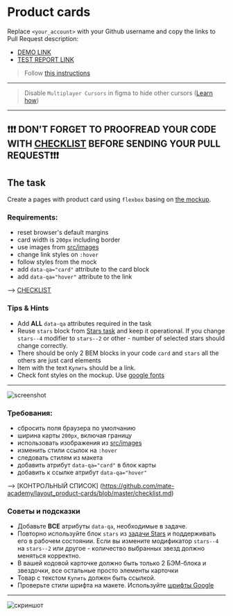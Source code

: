 # Product cards
Replace `<your_account>` with your Github username and copy the links to Pull Request description:
- [DEMO LINK](https://yevhenii-stanchenko.github.io/layout_product-cards/)
- [TEST REPORT LINK](https://yevhenii-stanchenko.github.io/layout_product-cards/report/html_report/)

> Follow [this instructions](https://mate-academy.github.io/layout_task-guideline)
___

> Disable `Multiplayer Cursors` in figma to hide other cursors ([Learn how](https://mate-academy.github.io/layout_task-guideline/figma.html#multiplayer-cursors))
___

## ❗️❗️❗️ DON'T FORGET TO PROOFREAD YOUR CODE WITH [CHECKLIST](https://github.com/mate-academy/layout_product-cards/blob/master/checklist.md) BEFORE SENDING YOUR PULL REQUEST❗️❗️❗️

## The task
Create a pages with product card using `flexbox` basing on [the mockup](https://www.figma.com/file/euXjY316CHKYkPRO1K0kjLsF/Moyo-Catalog?node-id=11325%3A2288).

### Requirements:
- reset browser's default margins
- card width is `200px` including border
- use images from [src/images](src/images)
- change link styles on `:hover`
- follow styles from the mock
- add `data-qa="card"` attribute to the card block
- add `data-qa="hover"` attribute to the link

--> [CHECKLIST](https://github.com/mate-academy/layout_product-cards/blob/master/checklist.md)

### Tips & Hints
- Add **ALL** `data-qa` attributes required in the task
- Reuse `stars` block from [Stars task](https://github.com/mate-academy/layout_stars)
and keep it operational. If you change `stars--4` modifier to `stars--2` or
other - number of selected stars should change correctly.
- There should be only 2 BEM blocks in your code `card` and `stars` all the others are just card elements
- Item with the text `Купить` should be a link.
- Check font styles on the mockup. Use [google fonts](https://fonts.google.com/)

---
![screenshot](./references/card-example.png)


### Требования:
- сбросить поля браузера по умолчанию
- ширина карты `200px`, включая границу
- использовать изображения из [src/images](src/images)
- изменить стили ссылок на `:hover`
- следовать стилям из макета
- добавить атрибут `data-qa="card"` в блок карты
- добавить к ссылке атрибут `data-qa="hover"`

--> [КОНТРОЛЬНЫЙ СПИСОК] (https://github.com/mate-academy/layout_product-cards/blob/master/checklist.md)

### Советы и подсказки
- Добавьте **ВСЕ** атрибуты `data-qa`, необходимые в задаче.
- Повторно используйте блок `stars` из [задачи Stars](https://github.com/mate-academy/layout_stars)
и поддерживать его в рабочем состоянии. Если вы измените модификатор `stars--4` на `stars--2` или
другое - количество выбранных звезд должно меняться корректно.
- В вашей кодовой карточке должно быть только 2 БЭМ-блока и звездочки, все остальные просто элементы карточки
- Товар с текстом `Купить` должен быть ссылкой.
- Проверьте стили шрифта на макете. Используйте [шрифты Google](https://fonts.google.com/)

---
![скриншот](./references/card-example.png)
